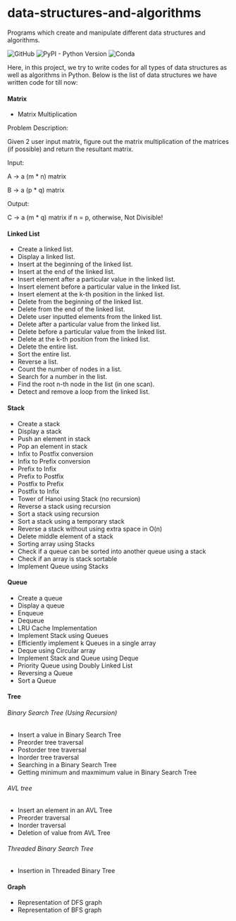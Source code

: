 # data-structures-and-algorithms
Programs which create and manipulate different data structures and algorithms.

![GitHub](https://img.shields.io/github/license/Anjani100/data-structures-and-algorithms?style=flat-square)
![PyPI - Python Version](https://img.shields.io/pypi/pyversions/django?style=flat-square)
![Conda](https://img.shields.io/conda/pn/conda-forge/python?color=red&style=flat-square)

Here, in this project, we try to write codes for all types of data structures as well as algorithms in Python. Below is the list of data structures we have written code for till now:
#### Matrix
* Matrix Multiplication

Problem Description:

Given 2 user input matrix, figure out the matrix multiplication of the matrices (if possible) and return the resultant matrix.

Input:

A -> a (m * n) matrix

B -> a (p * q) matrix

Output:

C -> a (m * q) matrix if n = p, otherwise, Not Divisible!

#### Linked List
* Create a linked list.
* Display a linked list.
* Insert at the beginning of the linked list.
* Insert at the end of the linked list.
* Insert element after a particular value in the linked list.
* Insert element before a particular value in the linked list.
* Insert element at the k-th position in the linked list.
* Delete from the beginning of the linked list.
* Delete from the end of the linked list.
* Delete user inputted elements from the linked list.
* Delete after a particular value from the linked list.
* Delete before a particular value from the linked list.
* Delete at the k-th position from the linked list.
* Delete the entire list.
* Sort the entire list.
* Reverse a list.
* Count the number of nodes in a list.
* Search for a number in the list.
* Find the root n-th node in the list (in one scan).
* Detect and remove a loop from the linked list.

#### Stack
- Create a stack
- Display a stack
- Push an element in stack
- Pop an element in stack
- Infix to Postfix conversion
- Infix to Prefix conversion
- Prefix to Infix
- Prefix to Postfix
- Postfix to Prefix
- Postfix to Infix
- Tower of Hanoi using Stack (no recursion)
- Reverse a stack using recursion
- Sort a stack using recursion
- Sort a stack using a temporary stack
- Reverse a stack without using extra space in O(n)
- Delete middle element of a stack
- Sorting array using Stacks
- Check if a queue can be sorted into another queue using a stack
- Check if an array is stack sortable
- Implement Queue using Stacks

#### Queue
- Create a queue
- Display a queue
- Enqueue
- Dequeue
- LRU Cache Implementation
- Implement Stack using Queues
- Efficiently implement k Queues in a single array
- Deque using Circular array
- Implement Stack and Queue using Deque
- Priority Queue using Doubly Linked List
- Reversing a Queue
- Sort a Queue
#### Tree
###### Binary Search Tree (Using Recursion)
- Insert a value in Binary Search Tree
- Preorder tree traversal
- Postorder tree traversal
- Inorder tree traversal
- Searching in a Binary Search Tree
- Getting minimum and maxmimum value in Binary Search Tree
###### AVL tree
- Insert an element in an AVL Tree
- Preorder traversal
- Inorder traversal
- Deletion of value from AVL Tree
###### Threaded Binary Search Tree
- Insertion in Threaded Binary Tree
#### Graph
- Representation of DFS graph
- Representation of BFS graph
